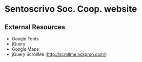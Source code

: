 # Sentoscrivo Soc. Coop. website

## External Resources
- Google Fonts
- jQuery
- Google Maps
- jQuery ScrollMe (http://scrollme.nckprsn.com/)
